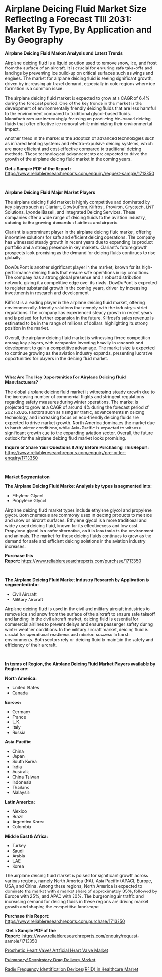 <p><h1>Airplane Deicing Fluid Market Size Reflecting a Forecast Till 2031: Market By Type, By Application and By Geography</h1></p><p><strong>Airplane Deicing Fluid Market Analysis and Latest Trends</strong></p>
<p><p>Airplane deicing fluid is a liquid solution used to remove snow, ice, and frost from the surface of an aircraft. It is crucial for ensuring safe take-offs and landings by preventing ice build-up on critical surfaces such as wings and engines. The market for airplane deicing fluid is seeing significant growth, driven by increasing air travel demand, especially in cold regions where ice formation is a common issue. </p><p>The airplane deicing fluid market is expected to grow at a CAGR of 6.4% during the forecast period. One of the key trends in the market is the development of environmentally friendly deicing fluids that are less harmful to the environment compared to traditional glycol-based fluids. Manufacturers are increasingly focusing on producing bio-based deicing fluids that offer effective ice removal while minimizing their environmental impact.</p><p>Another trend in the market is the adoption of advanced technologies such as infrared heating systems and electro-expulsive deicing systems, which are more efficient and cost-effective compared to traditional deicing methods. These technological advancements are expected to drive the growth of the airplane deicing fluid market in the coming years.</p></p>
<p><strong>Get a Sample PDF of the Report:&nbsp;</strong> <a href="https://www.reliableresearchreports.com/enquiry/request-sample/1713350">https://www.reliableresearchreports.com/enquiry/request-sample/1713350</a></p>
<p>&nbsp;</p>
<p><strong>Airplane Deicing Fluid Major Market Players</strong></p>
<p><p>The airplane deicing fluid market is highly competitive and dominated by key players such as Clariant, DowDuPont, Kilfrost, Proviron, Cryotech, LNT Solutions, LyondellBasell, and Integrated Deicing Services. These companies offer a wide range of deicing fluids to the aviation industry, catering to the growing demands of airlines and airports.</p><p>Clariant is a prominent player in the airplane deicing fluid market, offering innovative solutions for safe and efficient deicing operations. The company has witnessed steady growth in recent years due to expanding its product portfolio and a strong presence in key markets. Clariant's future growth prospects look promising as the demand for deicing fluids continues to rise globally.</p><p>DowDuPont is another significant player in the market, known for its high-performance deicing fluids that ensure safe operations in icy conditions. The company has a strong global presence and a robust distribution network, giving it a competitive edge over its rivals. DowDuPont is expected to register substantial growth in the coming years, driven by increasing investments in research and development.</p><p>Kilfrost is a leading player in the airplane deicing fluid market, offering environmentally-friendly solutions that comply with the industry's strict regulations. The company has experienced steady growth in recent years and is poised for further expansion in the future. Kilfrost's sales revenue is estimated to be in the range of millions of dollars, highlighting its strong position in the market.</p><p>Overall, the airplane deicing fluid market is witnessing fierce competition among key players, with companies investing heavily in research and development to gain a competitive advantage. The market size is expected to continue growing as the aviation industry expands, presenting lucrative opportunities for players in the deicing fluid market.</p></p>
<p>&nbsp;</p>
<p><strong>What Are The Key Opportunities For Airplane Deicing Fluid Manufacturers?</strong></p>
<p><p>The global airplane deicing fluid market is witnessing steady growth due to the increasing number of commercial flights and stringent regulations regarding safety measures during winter operations. The market is projected to grow at a CAGR of around 4% during the forecast period of 2021-2026. Factors such as rising air traffic, advancements in deicing technology, and increasing focus on eco-friendly deicing fluids are expected to drive market growth. North America dominates the market due to harsh winter conditions, while Asia-Pacific is expected to witness significant growth due to the expanding aviation sector. Overall, the future outlook for the airplane deicing fluid market looks promising.</p></p>
<p><strong>Inquire or Share Your Questions If Any Before Purchasing This Report:</strong> <a href="https://www.reliableresearchreports.com/enquiry/pre-order-enquiry/1713350">https://www.reliableresearchreports.com/enquiry/pre-order-enquiry/1713350</a></p>
<p>&nbsp;</p>
<p><strong>Market Segmentation</strong></p>
<p><strong>The Airplane Deicing Fluid Market Analysis by types is segmented into:</strong></p>
<p><ul><li>Ethylene Glycol</li><li>Propylene Glycol</li></ul></p>
<p><p>Airplane deicing fluid market types include ethylene glycol and propylene glycol. Both chemicals are commonly used in deicing products to melt ice and snow on aircraft surfaces. Ethylene glycol is a more traditional and widely used deicing fluid, known for its effectiveness and low cost. Propylene glycol is a safer alternative, as it is less toxic to the environment and animals. The market for these deicing fluids continues to grow as the demand for safe and efficient deicing solutions in the aviation industry increases.</p></p>
<p><strong>Purchase this Report:&nbsp;</strong><a href="https://www.reliableresearchreports.com/purchase/1713350">https://www.reliableresearchreports.com/purchase/1713350</a></p>
<p>&nbsp;</p>
<p><strong>The Airplane Deicing Fluid Market Industry Research by Application is segmented into:</strong></p>
<p><ul><li>Civil Aircraft</li><li>Military Aircraft</li></ul></p>
<p><p>Airplane deicing fluid is used in the civil and military aircraft industries to remove ice and snow from the surface of the aircraft to ensure safe takeoff and landing. In the civil aircraft market, deicing fluid is essential for commercial airlines to prevent delays and ensure passenger safety during winter weather conditions. In the military aircraft market, deicing fluid is crucial for operational readiness and mission success in harsh environments. Both sectors rely on deicing fluid to maintain the safety and efficiency of their aircraft.</p></p>
<p>&nbsp;</p>
<p><strong>In terms of Region, the Airplane Deicing Fluid Market Players available by Region are:</strong></p>
<p>
    <p> <strong> North America: </strong>
        <ul>
            <li>United States</li>
            <li>Canada</li>
        </ul>
        </p> 
    <p> <strong> Europe: </strong>
        <ul>
            <li>Germany</li>
            <li>France</li>
            <li>U.K.</li>
            <li>Italy</li>
            <li>Russia</li>
        </ul>
        </p> 
    <p> <strong> Asia-Pacific: </strong>
        <ul>
            <li>China</li>
            <li>Japan</li>
            <li>South Korea</li>
            <li>India</li>
            <li>Australia</li>
            <li>China Taiwan</li>
            <li>Indonesia</li>
            <li>Thailand</li>
            <li>Malaysia</li>
        </ul>
        </p> 
    <p> <strong> Latin America: </strong>
        <ul>
            <li>Mexico</li>
            <li>Brazil</li>
            <li>Argentina Korea</li>
            <li>Colombia</li>
        </ul>
        </p> 
    <p> <strong> Middle East & Africa: </strong>
        <ul>
            <li>Turkey</li>
            <li>Saudi</li>
            <li>Arabia</li>
            <li>UAE</li>
            <li>Korea</li>
        </ul>
    </p>
    </p>
<p><p>The airplane deicing fluid market is poised for significant growth across various regions, namely North America (NA), Asia Pacific (APAC), Europe, USA, and China. Among these regions, North America is expected to dominate the market with a market share of approximately 35%, followed by Europe with 25%, and APAC with 20%. The burgeoning air traffic and increasing demand for deicing fluids in these regions are driving market growth and shaping the competitive landscape.</p></p>
<p><strong>Purchase this Report: </strong><a href="https://www.reliableresearchreports.com/purchase/1713350">https://www.reliableresearchreports.com/purchase/1713350</a></p>
<p>&nbsp;<strong>Get a Sample PDF of the Report:&nbsp;&nbsp;</strong><a href="https://www.reliableresearchreports.com/enquiry/request-sample/1713350">https://www.reliableresearchreports.com/enquiry/request-sample/1713350</a></p>
<p><strong></strong></p>
<p><p><a href="https://view.publitas.com/reportprime-1/prosthetic-heart-valve-artificial-heart-valve-market-research-report-forecasted-for-period-from-2023-2030-by-market-type-market-application-and-region/">Prosthetic Heart Valve/ Artificial Heart Valve Market</a></p><p><a href="https://view.publitas.com/reportprime-1/pulmonary-respiratory-drug-delivery-market-with-the-goal-of-estimating-the-market-size-and-future-growth-potential-of-various-market-segments-based-on-component-applications-end-user-and-region/">Pulmonary/ Respiratory Drug Delivery Market</a></p><p><a href="https://view.publitas.com/reportprime-1/radio-frequency-identification-devices-rfid-in-healthcare-market-insights-market-players-and-forecast-till-2030/">Radio Frequency Identification Devices(RFID) in Healthcare Market</a></p></p>